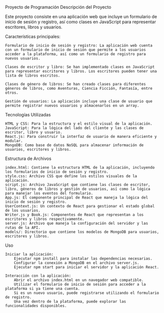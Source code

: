 Proyecto de Programación
Descripción del Proyecto

Este proyecto consiste en una aplicación web que incluye un formulario de inicio de sesión y registro, así como clases en JavaScript para representar escritores, libros y usuarios.

Características principales:

    Formulario de inicio de sesión y registro: La aplicación web cuenta con un formulario de inicio de sesión que permite a los usuarios acceder a la plataforma, así como un formulario de registro para nuevos usuarios.

    Clases de escritor y libro: Se han implementado clases en JavaScript para representar escritores y libros. Los escritores pueden tener una lista de libros escritos.

    Clases de género de libros: Se han creado clases para diferentes géneros de libros, como Aventuras, Ciencia Ficción, Fantasía, entre otros.

    Gestión de usuarios: La aplicación incluye una clase de usuario que permite registrar nuevos usuarios y almacenarlos en un array.

Tecnologías Utilizadas

    HTML y CSS: Para la estructura y el estilo visual de la aplicación.
    JavaScript: Para la lógica del lado del cliente y las clases de escritor, libro y usuario.
    React.js: Para construir la interfaz de usuario de manera eficiente y modular.
    MongoDB: Como base de datos NoSQL para almacenar información de usuarios, escritores y libros.

Estructura de Archivos

    index.html: Contiene la estructura HTML de la aplicación, incluyendo los formularios de inicio de sesión y registro.
    style.css: Archivo CSS que define los estilos visuales de la aplicación.
    script.js: Archivo JavaScript que contiene las clases de escritor, libro, géneros de libros y gestión de usuarios, así como la lógica para manejar los eventos del formulario.
    App.js: El componente principal de React que maneja la lógica del inicio de sesión y registro.
    UserContext.js: Un contexto de React para gestionar el estado global de los usuarios.
    Writer.js y Book.js: Componentes de React que representan a los escritores y libros respectivamente.
    server.js: Archivo que maneja la configuración del servidor y las rutas de la API.
    models/: Directorio que contiene los modelos de MongoDB para usuarios, escritores y libros.

Uso

    Iniciar la aplicación:
        Ejecutar npm install para instalar las dependencias necesarias.
        Configurar la conexión a MongoDB en el archivo server.js.
        Ejecutar npm start para iniciar el servidor y la aplicación React.

    Interacción con la aplicación:
        Abrir el archivo index.html en un navegador web compatible.
        Utilizar el formulario de inicio de sesión para acceder a la plataforma si ya tiene una cuenta.
        Si es un nuevo usuario, puede registrarse utilizando el formulario de registro.
        Una vez dentro de la plataforma, puede explorar las funcionalidades disponibles.
